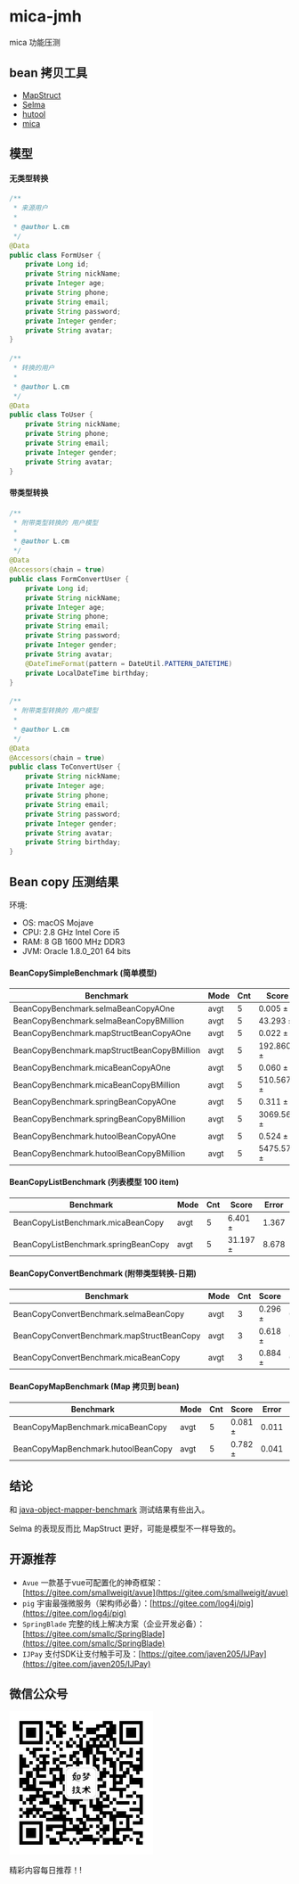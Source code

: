 # mica-jmh
mica 功能压测

## bean 拷贝工具

- [MapStruct](http://mapstruct.org/)
- [Selma](http://www.selma-java.org/)
- [hutool](https://gitee.com/loolly/hutool)
- [mica](https://github.com/lets-mica/mica)

## 模型
#### 无类型转换
```java
/**
 * 来源用户
 *
 * @author L.cm
 */
@Data
public class FormUser {
	private Long id;
	private String nickName;
	private Integer age;
	private String phone;
	private String email;
	private String password;
	private Integer gender;
	private String avatar;
}

/**
 * 转换的用户
 *
 * @author L.cm
 */
@Data
public class ToUser {
	private String nickName;
	private String phone;
	private String email;
	private Integer gender;
	private String avatar;
}

```

#### 带类型转换
```java
/**
 * 附带类型转换的 用户模型
 *
 * @author L.cm
 */
@Data
@Accessors(chain = true)
public class FormConvertUser {
	private Long id;
	private String nickName;
	private Integer age;
	private String phone;
	private String email;
	private String password;
	private Integer gender;
	private String avatar;
	@DateTimeFormat(pattern = DateUtil.PATTERN_DATETIME)
	private LocalDateTime birthday;
}

/**
 * 附带类型转换的 用户模型
 *
 * @author L.cm
 */
@Data
@Accessors(chain = true)
public class ToConvertUser {
	private String nickName;
	private Integer age;
	private String phone;
	private String email;
	private String password;
	private Integer gender;
	private String avatar;
	private String birthday;
}
```

## Bean copy 压测结果
环境:

* OS: macOS Mojave
* CPU: 2.8 GHz Intel Core i5
* RAM: 8 GB 1600 MHz DDR3
* JVM: Oracle 1.8.0_201 64 bits

#### BeanCopySimpleBenchmark (简单模型)
| Benchmark                                   |  Mode |  Cnt |     Score |      Error |  Units |
| ---- | ---- | ---- | ---- | ---- | ---- |
| BeanCopyBenchmark.selmaBeanCopyAOne         |  avgt |    5 |     0.005 ± |    0.001 |  us/op |
| BeanCopyBenchmark.selmaBeanCopyBMillion     |  avgt |    5 |    43.293 ± |    7.949 |  us/op |
| BeanCopyBenchmark.mapStructBeanCopyAOne     |  avgt |    5 |     0.022 ± |    0.007 |  us/op |
| BeanCopyBenchmark.mapStructBeanCopyBMillion |  avgt |    5 |   192.860 ± |   48.923 |  us/op |
| BeanCopyBenchmark.micaBeanCopyAOne          |  avgt |    5 |     0.060 ± |    0.008 |  us/op |
| BeanCopyBenchmark.micaBeanCopyBMillion      |  avgt |    5 |   510.567 ± |  162.835 |  us/op |
| BeanCopyBenchmark.springBeanCopyAOne        |  avgt |    5 |     0.311 ± |    0.022 |  us/op |
| BeanCopyBenchmark.springBeanCopyBMillion    |  avgt |    5 |  3069.566 ± | 1329.840 |  us/op |
| BeanCopyBenchmark.hutoolBeanCopyAOne        |  avgt |    5 |     0.524 ± |    0.009 |  us/op |
| BeanCopyBenchmark.hutoolBeanCopyBMillion    |  avgt |    5 |  5475.577 ± | 1477.377 |  us/op |

#### BeanCopyListBenchmark (列表模型 100 item)
| Benchmark                             |  Mode |  Cnt |   Score |   Error |  Units |
| ---- | ---- | ---- | ---- | ---- | ---- |
| BeanCopyListBenchmark.micaBeanCopy    |  avgt |    5 |   6.401 ± | 1.367 |  us/op |
| BeanCopyListBenchmark.springBeanCopy  |  avgt |    5 |  31.197 ± | 8.678 |  us/op |

#### BeanCopyConvertBenchmark (附带类型转换-日期)
| Benchmark                                  |   Mode |  Cnt |  Score |   Error |  Units |
| ---- | ---- | ---- | ---- | ---- | ---- |
| BeanCopyConvertBenchmark.selmaBeanCopy     |   avgt |    3 |  0.296 ± | 0.002 |  us/op |
| BeanCopyConvertBenchmark.mapStructBeanCopy |   avgt |    3 |  0.618 ± | 0.022 |  us/op |
| BeanCopyConvertBenchmark.micaBeanCopy      |   avgt |    3 |  0.884 ± | 0.038 |  us/op |

#### BeanCopyMapBenchmark (Map 拷贝到 bean)
| Benchmark                           |   Mode |   Cnt |   Score |    Error |   Units |
| ---- | ---- | ---- | ---- | ---- | ---- |
| BeanCopyMapBenchmark.micaBeanCopy   |   avgt |     5 |   0.081 ± |  0.011 |   us/opop |
| BeanCopyMapBenchmark.hutoolBeanCopy |   avgt |     5 |   0.782 ± |  0.041 |   us/op |

## 结论
和 [java-object-mapper-benchmark](https://github.com/arey/java-object-mapper-benchmark) 测试结果有些出入。

Selma 的表现反而比 MapStruct 更好，可能是模型不一样导致的。

## 开源推荐
- `Avue` 一款基于vue可配置化的神奇框架：[https://gitee.com/smallweigit/avue](https://gitee.com/smallweigit/avue)
- `pig` 宇宙最强微服务（架构师必备）：[https://gitee.com/log4j/pig](https://gitee.com/log4j/pig)
- `SpringBlade` 完整的线上解决方案（企业开发必备）：[https://gitee.com/smallc/SpringBlade](https://gitee.com/smallc/SpringBlade)
- `IJPay` 支付SDK让支付触手可及：[https://gitee.com/javen205/IJPay](https://gitee.com/javen205/IJPay)

## 微信公众号

![如梦技术](docs/img/dreamlu-weixin.jpg)

精彩内容每日推荐！!